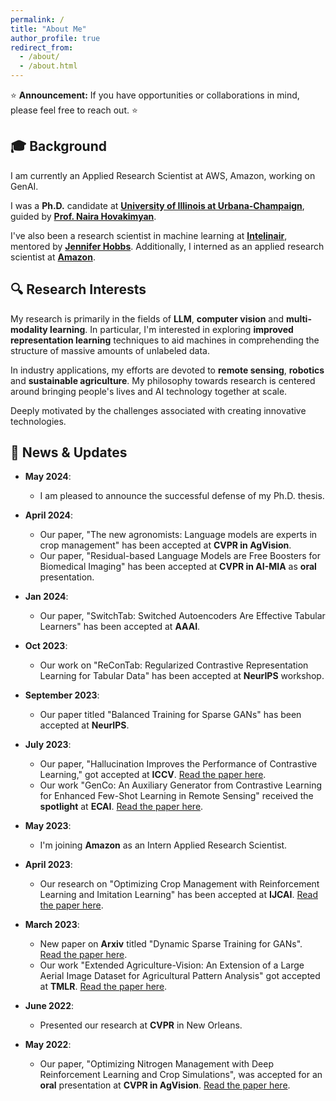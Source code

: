 ```yaml
---
permalink: /
title: "About Me"
author_profile: true
redirect_from: 
  - /about/
  - /about.html
---
```


⭐ **Announcement:** If you have opportunities or collaborations in mind, please feel free to reach out. ⭐


## 🎓 **Background**
I am currently an Applied Research Scientist at AWS, Amazon, working on GenAI.

I was a **Ph.D.** candidate at [**University of Illinois at Urbana-Champaign**](https://illinois.edu/), guided by [**Prof. Naira Hovakimyan**](https://naira.mechse.illinois.edu/sciencex_teams/naira-hovakimyan/). 

I've also been a research scientist in machine learning at [**Intelinair**](https://www.intelinair.com/), mentored by [**Jennifer Hobbs**](https://scholar.google.com/citations?user=zeWhseAAAAAJ&hl=en). Additionally, I interned as an applied research scientist at [**Amazon**](https://www.amazon.jobs/en/teams/buyer-risk-prevention).

## 🔍 **Research Interests**

My research is primarily in the fields of **LLM**, **computer vision** and **multi-modality learning**. In particular, I'm interested in exploring **improved representation learning** techniques to aid machines in comprehending the structure of massive amounts of unlabeled data.

In industry applications, my efforts are devoted to **remote sensing**, **robotics** and **sustainable agriculture**. My philosophy towards research is centered around bringing people's lives and AI technology together at scale. 

Deeply motivated by the challenges associated with creating innovative technologies.



## 📰 **News & Updates**

- **May 2024**:
  - I am pleased to announce the successful defense of my Ph.D. thesis.

- **April 2024**:
  - Our paper, "The new agronomists: Language models are experts in crop management" has been accepted at **CVPR in AgVision**.
  - Our paper, "Residual-based Language Models are Free Boosters for Biomedical Imaging" has been accepted at **CVPR in AI-MIA** as **oral** presentation.

- **Jan 2024**:
  - Our paper, "SwitchTab: Switched Autoencoders Are Effective Tabular Learners" has been accepted at **AAAI**.

- **Oct 2023**:
  - Our work on "ReConTab: Regularized Contrastive Representation Learning for Tabular Data" has been accepted at **NeurIPS** workshop.

- **September 2023**:
  - Our paper titled "Balanced Training for Sparse GANs" has been accepted at **NeurIPS**.

- **July 2023**: 
  - Our paper, "Hallucination Improves the Performance of Contrastive Learning," got accepted at **ICCV**. [Read the paper here](https://arxiv.org/pdf/2307.12168.pdf).
  - Our work "GenCo: An Auxiliary Generator from Contrastive Learning for Enhanced Few-Shot Learning in Remote Sensing" received the **spotlight** at **ECAI**. [Read the paper here](https://arxiv.org/pdf/2307.14612.pdf).

- **May 2023**: 
  - I'm joining **Amazon** as an Intern Applied Research Scientist.

- **April 2023**: 
  - Our research on "Optimizing Crop Management with Reinforcement Learning and Imitation Learning" has been accepted at **IJCAI**. [Read the paper here](https://arxiv.org/pdf/2209.09991.pdf).

- **March 2023**: 
  - New paper on **Arxiv** titled "Dynamic Sparse Training for GANs". [Read the paper here](https://arxiv.org/pdf/2302.14670.pdf).
  - Our work "Extended Agriculture-Vision: An Extension of a Large Aerial Image Dataset for Agricultural Pattern Analysis" got accepted at **TMLR**. [Read the paper here](https://arxiv.org/pdf/2303.02460.pdf).

- **June 2022**: 
  - Presented our research at **CVPR** in New Orleans.

- **May 2022**: 
  - Our paper, "Optimizing Nitrogen Management with Deep Reinforcement Learning and Crop Simulations", was accepted for an **oral** presentation at **CVPR in AgVision**. [Read the paper here](https://arxiv.org/pdf/2204.10394.pdf).

